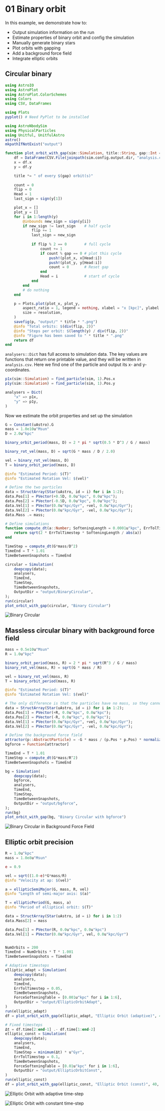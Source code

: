 # 01 Binary orbit

In this example, we demonstrate how to:
- Output simulation information on the run
- Estimate properties of binary orbit and config the simulation
- Manually generate binary stars
- Plot orbits with gapping
- Add a background force field
- Integrate elliptic orbits

## Circular binary

```julia
using AstroIO
using AstroPlot
using AstroPlot.ColorSchemes
using Colors
using CSV, DataFrames

using Plots
pyplot() # Need PyPlot to be installed

using AstroNbodySim
using PhysicalParticles
using Unitful, UnitfulAstro
astro()
mkpathIfNotExist("output")

function plot_orbit_with_gap(sim::Simulation, title::String, gap::Int = 1; resolution = (800,800), kw...)
    df = DataFrame(CSV.File(joinpath(sim.config.output.dir, "analysis.csv")))
    x = df.x
    y = df.y

    title *= " of every $(gap) orbit(s)"
    
    count = 0
    flip = 0
    Head = 1
    last_sign = sign(y[1])

    plot_x = []
    plot_y = []
    for i in 1:length(y)
        @inbounds new_sign = sign(y[i])
        if new_sign != last_sign    # half cycle
            flip += 1
            last_sign = new_sign
            
            if flip % 2 == 0        # full cycle
                count += 1
                if count % gap == 0 # plot this cycle
                    push!(plot_x, x[Head:i])
                    push!(plot_y, y[Head:i])
                    count = 0       # Reset gap
                end
                Head = i            # start of cycle
            end
        end
        # do nothing
    end

    p = Plots.plot(plot_x, plot_y,
        aspect_ratio = 1, legend = nothing, xlabel = "x [kpc]", ylabel = "y [kpc]",
        size = resolution,
    )
    savefig(p, "output/" * title * ".png")
    @info "Total orbits: $(div(flip, 2))"
    @info "Steps per orbit: $(length(y) / div(flip, 2))"
    @info "Figure has been saved to " * title * ".png"
    return df
end
```

`analysers::Dict` has full access to simulation data.
The key values are functions that return one printable value, and they will be written in `analysis.csv`.
Here we find one of the particle and output its x- and y- coordinates.

```julia
p1x(sim::Simulation) = find_particle(sim, 1).Pos.x
p1y(sim::Simulation) = find_particle(sim, 1).Pos.y

analysers = Dict(
    "x" => p1x,
    "y" => p1y,
)
```

Now we estimate the orbit properties and set up the simulation

```julia
G = Constant(uAstro).G
mass = 1.0e10u"Msun"
D = 2.0u"kpc"

binary_orbit_period(mass, D) = 2 * pi * sqrt(0.5 * D^3 / G / mass)

binary_rot_vel(mass, D) = sqrt(G * mass / D / 2.0)

vel = binary_rot_vel(mass, D)
T = binary_orbit_period(mass, D)

@info "Estimated Period: $(T)"
@info "Estimated Rotation Vel: $(vel)"

# Define the two particles
data = StructArray(Star(uAstro, id = i) for i in 1:2);
data.Pos[1] = PVector(+0.5D, 0.0u"kpc", 0.0u"kpc");
data.Pos[2] = PVector(-0.5D, 0.0u"kpc", 0.0u"kpc");
data.Vel[1] = PVector(0.0u"kpc/Gyr", +vel, 0.0u"kpc/Gyr");
data.Vel[2] = PVector(0.0u"kpc/Gyr", -vel, 0.0u"kpc/Gyr");
data.Mass .= mass;

# Define simulations
function compute_dt(a::Number; SofteningLength = 0.0001u"kpc", ErrTolTimestep = 0.025)
    return sqrt(2 * ErrTolTimestep * SofteningLength / abs(a))
end

TimeStep = compute_dt(G*mass/D^2)
TimeEnd = T * 1.01
TimeBetweenSnapshots = TimeEnd

circular = Simulation(
    deepcopy(data);
    analysers,
    TimeEnd,
    TimeStep,
    TimeBetweenSnapshots,
    OutputDir = "output/BinaryCircular",
);
run(circular)
plot_orbit_with_gap(circular, "Binary Circular")
```

![Binary Circular](https://github.com/JuliaAstroSim/AstroNbodySim.jl/tree/main/docs/src/examples/pics/examples/01-binary/Binary%20Circular%20of%20every%201%20orbit(s).png "Binary Circular")

## Massless circular binary with background force field

```julia
mass = 0.5e10u"Msun"
R = 1.0u"kpc"

binary_orbit_period(mass, R) = 2 * pi * sqrt(R^3 / G / mass)
binary_rot_vel(mass, R) = sqrt(G * mass / R)

vel = binary_rot_vel(mass, R)
T = binary_orbit_period(mass, R)

@info "Estimated Period: $(T)"
@info "Estimated Rotation Vel: $(vel)"

# The only difference is that the particles have no mass, so they cannot produce any mutual forces
data = StructArray(Star(uAstro, id = i) for i in 1:2);
data.Pos[1] = PVector(+R, 0.0u"kpc", 0.0u"kpc");
data.Pos[2] = PVector(-R, 0.0u"kpc", 0.0u"kpc");
data.Vel[1] = PVector(0.0u"kpc/Gyr", +vel, 0.0u"kpc/Gyr");
data.Vel[2] = PVector(0.0u"kpc/Gyr", -vel, 0.0u"kpc/Gyr");

# Define the background force field
attractor(p::AbstractParticle) = -G * mass / (p.Pos * p.Pos) * normalize(p.Pos) / 1.0u"kpc"
bgforce = Function[attractor]

TimeEnd = T * 1.01
TimeStep = compute_dt(G*mass/R^2)
TimeBetweenSnapshots = TimeEnd

bg = Simulation(
    deepcopy(data);
    bgforce,
    analysers,
    TimeEnd,
    TimeStep,
    TimeBetweenSnapshots,
    OutputDir = "output/bgforce",
);
run(bg)
plot_orbit_with_gap(bg, "Binary Circular with bgforce")
```

![Binary Circular in Background Force Field](https://github.com/JuliaAstroSim/AstroNbodySim.jl/tree/main/docs/src/examples/pics/examples/01-binary/Binary%20Circular%20with%bgforce%20of%20every%201%20orbit(s).png "Binary Circular in Background Force Field")


## Elliptic orbit precision
```julia
R = 1.0u"kpc"
mass = 1.0e8u"Msun"

e = 0.9

vel = sqrt((1.0-e)*G*mass/R)
@info "Velocity at ap: $(vel)"

a = ellipticSemiMajor(G, mass, R, vel)
@info "Length of semi-major axis: $(a)"

T = ellipticPeriod(G, mass, a)
@info "Period of elliptical orbit: $(T)"

data = StructArray(Star(uAstro, id = i) for i in 1:2)
data.Mass[2] = mass

data.Pos[1] = PVector(R, 0.0u"kpc", 0.0u"kpc")
data.Vel[1] = PVector(0.0u"kpc/Gyr", vel, 0.0u"kpc/Gyr")


NumOrbits = 200
TimeEnd = NumOrbits * T * 1.001
TimeBetweenSnapshots = TimeEnd

# Adaptive timesteps
elliptic_adapt = Simulation(
    deepcopy(data);
    analysers,
    TimeEnd,
    ErrTolTimestep = 0.05,
    TimeBetweenSnapshots,
    ForceSofteningTable = [0.001u"kpc" for i in 1:6],
    OutputDir = "output/EllipticOrbitAdapt",
)
run(elliptic_adapt)
df = plot_orbit_with_gap(elliptic_adapt, "Elliptic Orbit (adaptive)", 40, resolution = (600,300))

# Fixed timesteps
Δt = df.time[2:end-1] .- df.time[1:end-2]
elliptic_const = Simulation(
    deepcopy(data);
    analysers,
    TimeEnd,
    TimeStep = minimum(Δt) * u"Gyr",
    ErrTolTimestep = 0.1,
    TimeBetweenSnapshots,
    ForceSofteningTable = [0.01u"kpc" for i in 1:6],
    OutputDir = "output/EllipticOrbitConst",
)
run(elliptic_const)
df = plot_orbit_with_gap(elliptic_const, "Elliptic Orbit (const)", 40, resolution = (600,300))
```

![Elliptic Orbit with adaptive time-step](https://github.com/JuliaAstroSim/AstroNbodySim.jl/tree/main/docs/src/examples/pics/examples/01-binary/Elliptic%20Orbit%20(adaptive)%20of%20every%2040%20orbit(s).png "Elliptic Orbit with adaptive time-step")

![Elliptic Orbit with constant time-step](https://github.com/JuliaAstroSim/AstroNbodySim.jl/tree/main/docs/src/examples/pics/examples/01-binary/Elliptic%20Orbit%20(constant)%20of%20every%2040%20orbit(s).png "Elliptic Orbit with constant time-step")
